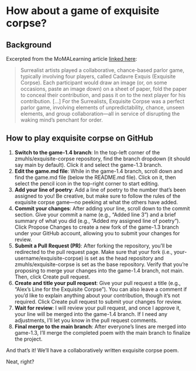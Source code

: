 # How about a game of exquisite corpse?

## Background

Excerpted from the MoMALearning article [linked here](https://www.moma.org/collection/terms/exquisite-corpse): 

>Surrealist artists played a collaborative, chance-based parlor game, typically involving four players, called Cadavre Exquis (Exquisite Corpse). Each participant would draw an image (or, on some occasions, paste an image down) on a sheet of paper, fold the paper to conceal their contribution, and pass it on to the next player for his contribution. [...] For the Surrealists, Exquisite Corpse was a perfect parlor game, involving elements of unpredictability, chance, unseen elements, and group collaboration—all in service of disrupting the waking mind’s penchant for order.

## How to play exquisite corpse on GitHub

1. **Switch to the game-1.4 branch**: In the top-left corner of the zmuhls/exquisite-corpse repository, find the branch dropdown (it should say main by default). Click it and select the game-1.3 branch.
2. **Edit the game.md file**: While in the game-1.4 branch, scroll down and find the game.md file (below the README.md file). Click on it, then select the pencil icon in the top-right corner to start editing.
3. **Add your line of poetry**: Add a line of poetry to the number that’s been assigned to you! Be creative, but make sure to follow the rules of the exquisite corpse game—no peeking at what the others have added.
4. **Commit your changes**: After adding your line, scroll down to the commit section. Give your commit a name (e.g., “Added line 3”) and a brief summary of what you did (e.g., “Added my assigned line of poetry”). Click Propose Changes to create a new fork of the game-1.3 branch under your GitHub account, allowing you to submit your changes for review.
5. **Submit a Pull Request (PR)**: After forking the repository, you’ll be redirected to the pull request page. Make sure that your fork (i.e., your-username/exquisite-corpse) is set as the head repository and zmuhls/exquisite-corpse is set as the base repository. Verify that you’re proposing to merge your changes into the game-1.4 branch, not main. Then, click Create pull request.
6. **Create and title your pull request**: Give your pull request a title (e.g., “Alex’s Line for the Exquisite Corpse”). You can also leave a comment if you’d like to explain anything about your contribution, though it’s not required. Click Create pull request to submit your changes for review.
7. **Wait for review**: I will review your pull request, and once I approve it, your line will be merged into the game-1.4 branch. If I need any adjustments, I’ll let you know in the pull request comments.
8. **Final merge to the main branch**: After everyone’s lines are merged into game-1.3, I’ll merge the completed poem with the main branch to finalize the project.

And that’s it! We’ll have a collaboratively written exquisite corpse poem.

Neat, right?
